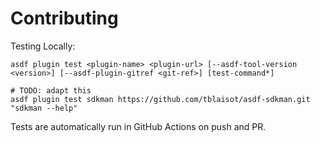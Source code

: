 # Contributing

Testing Locally:

```shell
asdf plugin test <plugin-name> <plugin-url> [--asdf-tool-version <version>] [--asdf-plugin-gitref <git-ref>] [test-command*]

# TODO: adapt this
asdf plugin test sdkman https://github.com/tblaisot/asdf-sdkman.git "sdkman --help"
```

Tests are automatically run in GitHub Actions on push and PR.
